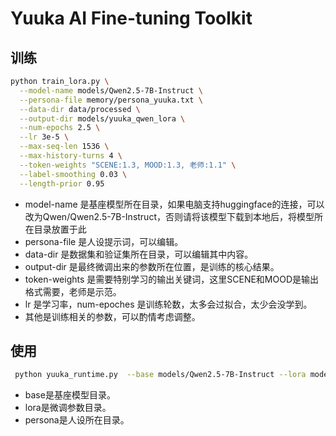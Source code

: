 # Yuuka AI Fine-tuning Toolkit



## 训练

```bash
python train_lora.py \
  --model-name models/Qwen2.5-7B-Instruct \
  --persona-file memory/persona_yuuka.txt \
  --data-dir data/processed \
  --output-dir models/yuuka_qwen_lora \
  --num-epochs 2.5 \
  --lr 3e-5 \
  --max-seq-len 1536 \
  --max-history-turns 4 \
  --token-weights "SCENE:1.3, MOOD:1.3, 老师:1.1" \
  --label-smoothing 0.03 \
  --length-prior 0.95
```
- model-name 是基座模型所在目录，如果电脑支持huggingface的连接，可以改为Qwen/Qwen2.5-7B-Instruct，否则请将该模型下载到本地后，将模型所在目录放置于此
- persona-file 是人设提示词，可以编辑。
- data-dir 是数据集和验证集所在目录，可以编辑其中内容。
- output-dir 是最终微调出来的参数所在位置，是训练的核心结果。
- token-weights 是需要特别学习的输出关键词，这里SCENE和MOOD是输出格式需要，老师是示范。
- lr 是学习率，num-epoches 是训练轮数，太多会过拟合，太少会没学到。
- 其他是训练相关的参数，可以酌情考虑调整。

## 使用

```bash
 python yuuka_runtime.py  --base models/Qwen2.5-7B-Instruct --lora models/yuuka_qwen_lora11 --persona memory/persona_yuuka.txt 
```
- base是基座模型目录。
- lora是微调参数目录。
- persona是人设所在目录。
